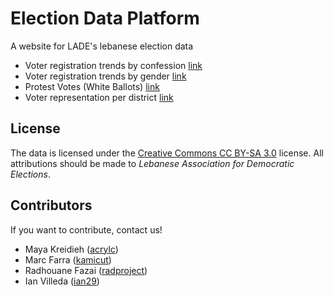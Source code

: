 Election Data Platform
========

A website for LADE's lebanese election data
  * Voter registration trends by confession [link](http://ladeleb.github.io/platform/confessions.html)  
  * Voter registration trends by gender [link](http://ladeleb.github.io/platform/gender.html)
  * Protest Votes (White Ballots) [link](http://ladeleb.github.io/platform/white_ballots.html)
  * Voter representation per district [link](http://ladeleb.github.io/platform/vote_power.html)
    
License
-------

The data is licensed under the [Creative Commons CC BY-SA 3.0](https://creativecommons.org/licenses/by-sa/3.0/) license. All attributions should be made to *Lebanese Association for Democratic Elections*.

Contributors
------------

If you want to contribute, contact us! 
  * Maya Kreidieh ([acrylc](http://github.com/acrylc))
  * Marc Farra ([kamicut](http://github.com/kamicut))
  * Radhouane Fazai ([radproject](http://github.com/radproject))
  * Ian Villeda ([ian29](http://github.com/ian29))

